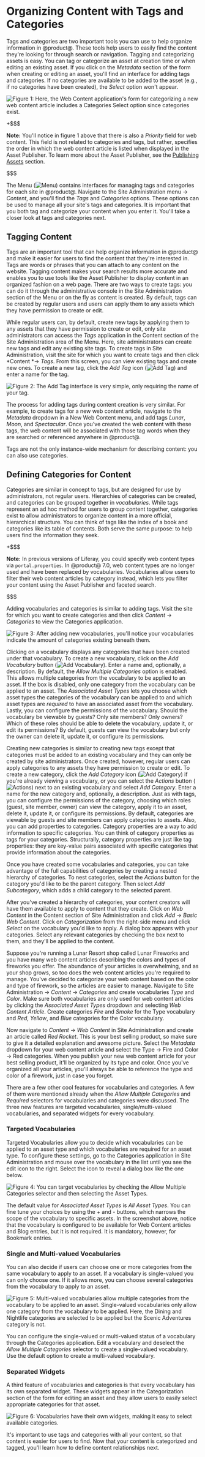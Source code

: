 # Organizing Content with Tags and Categories [](id=organizing-content-with-tags-and-categories)

Tags and categories are two important tools you can use to help organize
information in @product@. These tools help users to easily find the content
they're looking for through search or navigation. Tagging and categorizing
assets is easy. You can tag or categorize an asset at creation time or when
editing an existing asset. If you click on the *Metadata* section of the
form when creating or editing an asset, you'll find an interface for adding tags
and categories. If no categories are available to be added to the asset (e.g.,
if no categories have been created), the *Select* option won't appear.

![Figure 1: Here, the Web Content application's form for categorizing a new web content article includes a Categories *Select* option since categories exist.](../../../images/web-content-categorization.png)

+$$$

**Note:** You'll notice in figure 1 above that there is also a *Priority* field
for web content. This field is not related to categories and tags, but rather,
specifies the order in which the web content article is listed when displayed in
the Asset Publisher. To learn more about the Asset Publisher, see the
[Publishing Assets](/discover/portal/-/knowledge_base/7-0/publishing-assets)
section.

$$$

The Menu (![Menu](../../../images/icon-menu.png)) contains interfaces for
managing tags and categories for each site in @product@. Navigate to the Site
Administration menu &rarr; *Content*, and you'll find the *Tags* and
*Categories* options. These options can be used to manage all your site's tags
and categories. It is important that you both tag and categorize your content
when you enter it. You'll take a closer look at tags and categories next.

## Tagging Content [](id=tagging-content)

Tags are an important tool that can help organize information in @product@ and
make it easier for users to find the content that they're interested in. Tags
are words or phrases that you can attach to any content on the website. Tagging
content makes your search results more accurate and enables you to use tools
like the Asset Publisher to display content in an organized fashion on a web
page. There are two ways to create tags: you can do it through the
administrative console in the Site Administration section of the Menu or on the
fly as content is created. By default, tags can be created by regular users and
users can apply them to any assets which they have permission to create or edit.

While regular users can, by default, create new tags by applying them to any
assets that they have permission to create or edit, only site administrators can
access the *Tags* application in the Content section of the Site Administration
area of the Menu. Here, site administrators can create new tags and edit any
existing site tags. To create tags in Site Administration, visit the site for
which you want to create tags and then click *Content *&rarr; *Tags*. From this
screen, you can view existing tags and create new ones. To create a new tag,
click the *Add Tag* icon (![Add Tag](../../../images/icon-add.png)) and enter a
name for the tag.

![Figure 2: The Add Tag interface is very simple, only requiring the name of your tag.](../../../images/new-tag-interface.png)

The process for adding tags during content creation is very similar. For
example, to create tags for a new web content article, navigate to the
*Metadata* dropdown in a New Web Content menu, and add tags *Lunar*, *Moon*, and
*Spectacular*. Once you've created the web content with these tags, the web
content will be associated with those tag words when they are searched or
referenced anywhere in @product@.

Tags are not the only instance-wide mechanism for describing content: you can
also use categories.

## Defining Categories for Content [](id=defining-categories-for-content)

Categories are similar in concept to tags, but are designed for use by
administrators, not regular users. Hierarchies of categories can be created, and
categories can be grouped together in *vocabularies*. While tags represent an ad
hoc method for users to group content together, categories exist to allow
administrators to organize content in a more official, hierarchical structure.
You can think of tags like the index of a book and categories like its table of
contents. Both serve the same purpose: to help users find the information they
seek.

+$$$

**Note:** In previous versions of Liferay, you could specify web content types
via `portal.properties`. In @product@ 7.0, web content types are no longer used
and have been replaced by vocabularies. Vocabularies allow users to filter their
web content articles by category instead, which lets you filter your content
using the Asset Publisher and faceted search.

$$$

Adding vocabularies and categories is similar to adding tags. Visit the site for
which you want to create categories and then click *Content* &rarr; *Categories*
to view the Categories application.

![Figure 3: After adding new vocabularies, you'll notice your vocabularies indicate the amount of categories existing beneath them.](../../../images/vocabulary-list.png)

Clicking on a vocabulary displays any categories that have been created under
that vocabulary. To create a new vocabulary, click on the *Add Vocabulary*
button (![Add Vocabulary](../../../images/icon-add.png)). Enter a name and,
optionally, a description. By default, the *Allow Multiple Categories* option is
enabled. This allows multiple categories from the vocabulary to be applied to an
asset. If the box is disabled, only one category from the vocabulary can be
applied to an asset. The *Associated Asset Types* lets you choose which asset
types the categories of the vocabulary can be applied to and which asset types
are *required* to have an associated asset from the vocabulary. Lastly, you can
configure the permissions of the vocabulary. Should the vocabulary be viewable
by guests? Only site members? Only owners? Which of these roles should be able
to delete the vocabulary, update it, or edit its permissions? By default, guests
can view the vocabulary but only the owner can delete it, update it, or
configure its permissions.

Creating new categories is similar to creating new tags except that categories
must be added to an existing vocabulary and they can only be created by site
administrators. Once created, however, regular users can apply categories to any
assets they have permission to create or edit. To create a new category, click
the *Add Category* icon (![Add Category](../../../images/icon-add.png)) if you're
already viewing a vocabulary, or you can select the *Actions* button
(![Actions](../../../images/icon-actions.png)) next to an existing vocabulary and
select *Add Category*. Enter a name for the new category and, optionally, a
description. Just as with tags, you can configure the permissions
of the category, choosing which roles (guest, site member, owner) can view the
category, apply it to an asset, delete it, update it, or configure its
permissions. By default, categories are viewable by guests and site members can
apply categories to assets. Also, you can add properties to categories. Category
properties are a way to add information to specific categories. You can think of
category properties as tags for your categories. Structurally, category
properties are just like tag properties: they are key-value pairs associated
with specific categories that provide information about the categories.

Once you have created some vocabularies and categories, you can take advantage
of the full capabilities of categories by creating a nested hierarchy of
categories. To nest categories, select the *Actions* button for the category
you'd like to be the parent category. Then select *Add Subcategory*, which adds
a child category to the selected parent.

After you've created a hierarchy of categories, your content creators will have
them available to apply to content that they create. Click on *Web Content* in
the Content section of Site Administration and click *Add* &rarr; *Basic Web
Content*. Click on *Categorization* from the right-side menu and click *Select*
on the vocabulary you'd like to apply. A dialog box appears with your
categories. Select any relevant categories by checking the box next to them, and
they'll be applied to the content.

Suppose you're running a Lunar Resort shop called Lunar Fireworks and you have
many web content articles describing the colors and types of fireworks you
offer. The abundance of your articles is overwhelming, and as your shop grows,
so too does the web content articles you're required to manage. You've decided
to categorize your web content based on the color and type of firework, so the
articles are easier to manage. Navigate to Site Administration &rarr; *Content*
&rarr; *Categories* and create vocabularies *Type* and *Color*. Make sure both
vocabularies are only used for web content articles by clicking the *Associated
Asset Types* dropdown and selecting *Web Content Article*. Create categories
*Fire* and *Smoke* for the Type vocabulary and *Red*, *Yellow*, and *Blue*
categories for the Color vocabulary.

Now navigate to *Content* &rarr; *Web Content* in Site Administration and create
an article called *Red Rocket*. This is your best selling product, so make sure
to give it a detailed explanation and awesome picture. Select the *Metadata*
dropdown for your web content article and select the Type &rarr; Fire and Color
&rarr; Red categories. When you publish your new web content article for your
best selling product, it'll be organized by its type and color. Once you've
organized all your articles, you'll always be able to reference the type and
color of a firework, just in case you forget.

There are a few other cool features for vocabularies and categories. A few of
them were mentioned already when the *Allow Multiple Categories* and *Required*
selectors for vocabularies and categories were discussed. The three new
features are targeted vocabularies, single/multi-valued vocabularies, and
separated widgets for every vocabulary.

### Targeted Vocabularies [](id=targeted-vocabularies)

Targeted Vocabularies allow you to decide which vocabularies can be applied to
an asset type and which vocabularies are required for an asset type. To
configure these settings, go to the Categories application in Site
Administration and mouse over the vocabulary in the list until you see the edit
icon to the right. Select the icon to reveal a dialog box like the one below.

![Figure 4: You can target vocabularies by checking the *Allow Multiple Categories* selector and then selecting the Asset Types.](../../../images/targeted-vocabularies.png)

The default value for *Associated Asset Types* is *All Asset Types*. You can
fine tune your choices by using the *+* and *-* buttons, which narrows the scope
of the vocabulary to specific assets. In the screenshot above, notice that the
vocabulary is configured to be available for Web Content articles and Blog
entries, but it is not required. It is mandatory, however, for Bookmark entries.

### Single and Multi-valued Vocabularies [](id=single-and-multi-valued-vocabularies)

You can also decide if users can choose one or more categories from the same
vocabulary to apply to an asset. If a vocabulary is single-valued you can only
choose one. If it allows more, you can choose several categories from the
vocabulary to apply to an asset.

![Figure 5: Multi-valued vocabularies allow multiple categories from the vocabulary to be applied to an asset. Single-valued vocabularies only allow one category from the vocabulary to be applied. Here, the *Dining* and *Nightlife* categories are selected to be applied but the *Scenic Adventures* category is not.](../../../images/multi-valued-vocabularies.png)

You can configure the single-valued or multi-valued status of a vocabulary
through the Categories application. Edit a vocabulary and deselect the *Allow
Multiple Categories* selector to create a single-valued vocabulary. Use the
default option to create a multi-valued vocabulary.

### Separated Widgets [](id=separated-widgets)

A third feature of vocabularies and categories is that every vocabulary has its
own separated widget. These widgets appear in the Categorization section of the
form for editing an asset and they allow users to easily select appropriate
categories for that asset.

![Figure 6: Vocabularies have their own widgets, making it easy to select available categories.](../../../images/separated-widgets.png)

It's important to use tags and categories with all your content, so that content
is easier for users to find. Now that your content is categorized and tagged,
you'll learn how to define content relationships next.
